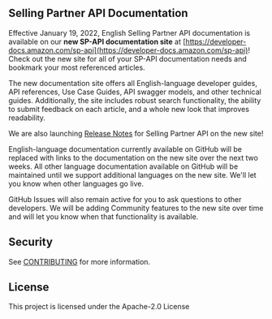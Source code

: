 ## Selling Partner API Documentation
Effective January 19, 2022, English Selling Partner API documentation is available on our **new SP-API documentation site** at [https://developer-docs.amazon.com/sp-api](https://developer-docs.amazon.com/sp-api)! Check out the new site for all of your SP-API documentation needs and bookmark your most referenced articles. 

The new documentation site offers all English-language developer guides, API references, Use Case Guides, API swagger models, and other technical guides. Additionally, the site includes robust search functionality, the ability to submit feedback on each article, and a whole new look that improves readability. 

We are also launching [Release Notes](https://developer-docs.amazon.com/sp-api/page/release-notes) for Selling Partner API on the new site!

English-language documentation currently available on GitHub will be replaced with links to the documentation on the new site over the next two weeks. All other language documentation available on GitHub will be maintained until we support additional languages on the new site. We'll let you know when other languages go live. 

GitHub Issues will also remain active for you to ask questions to other developers. We will be adding Community features to the new site over time and will let you know when that functionality is available.

## Security

See [CONTRIBUTING](CONTRIBUTING.md#security-issue-notifications) for more information.

## License

This project is licensed under the Apache-2.0 License

